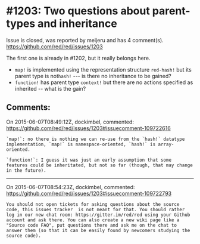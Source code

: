 
#1203: Two questions about parent-types and inheritance
================================================================================
Issue is closed, was reported by meijeru and has 4 comment(s).
<https://github.com/red/red/issues/1203>

The first one is already in #1202, but it really belongs here.
- `map!` is implemented using the representation structure `red-hash!` but its parent type is not`hash!` --- is there no inheritance to be gained?
- `function!` has parent type `context!` but there are no actions specified as inherited -- what is the gain?



Comments:
--------------------------------------------------------------------------------

On 2015-06-07T08:49:12Z, dockimbel, commented:
<https://github.com/red/red/issues/1203#issuecomment-109722616>

    `map!`: no there is nothing we can re-use from the `hash!` datatype implementation, `map!` is namespace-oriented, `hash!` is array-oriented.
    
    `function!`: I guess it was just an early assumption that some features could be inheritated, but not so far (though, that may change in the future).

--------------------------------------------------------------------------------

On 2015-06-07T08:54:23Z, dockimbel, commented:
<https://github.com/red/red/issues/1203#issuecomment-109722793>

    You should not open tickets for asking questions about the source code, this issues tracker  is not meant for that. You should rather log in our new chat room: https://gitter.im/red/red using your Github account and ask there. You can also create a new wiki page like a "Source code FAQ", put questions there and ask me on the chat to answer them (so that it can be easily found by newcomers studying the source code).

